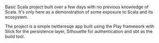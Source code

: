 Basic Scala project built over a few days with no previous knowledge of Scala. It's only here as a demonstration of some exposure to Scala and its ecosystem.

The project is a simple twitteresqe app built using the Play framework with Slick for the persistence layer, Silhouette for authentication and sbt as the build tool.
